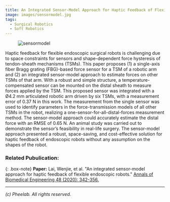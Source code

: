 ```yaml
---
title: An Integrated Sensor-Model Approach for Haptic Feedback of Flexible Endoscopic Robots
image: images/sensormodel.jpg
tags:
  - Surgical Robotics
  - Soft Robotics
---
```


<figure class="figure">
  <img src="https://pheelab.github.io/images/sensormodel.jpg" alt="sensormodel">
</figure>

Haptic feedback for flexible endoscopic surgical robots is challenging due to space constraints for sensors and shape-dependent force hysteresis of tendon-sheath mechanisms (TSMs). This paper proposes (1) a single-axis fiber Bragg grating (FBG)-based force sensor for a TSM of a robotic arm and (2) an integrated sensor-model approach to estimate forces on other TSMs of that arm. With a robust and simple structure, a temperature-compensated sensor can be mounted on the distal sheath to measure forces applied by the TSM. This proposed sensor was integrated with a Ø4.2 mm articulated robotic arm driven by six TSMs, with a measurement error of 0.37 N in this work. The measurement from the single sensor was used to identify parameters in the force-transmission models of all other TSMs in the robot, realizing a one-sensor-for-all-distal-forces measurement method. The sensor-model approach could accurately estimate the distal force with an RMSE of 0.65 N. An animal study was carried out to demonstrate the sensor’s feasibility in real-life surgery. The sensor-model approach presented a robust, space-saving, and cost-effective solution for haptic feedback of endoscopic robots without any assumption on the shapes of the robot.


### Related Pubulication: 

{: .box-note}
**Paper:** Lai, Wenjie, et al. "An integrated sensor-model approach for haptic feedback of flexible endoscopic robots." [ Annals of Biomedical Engineering 48 (2020): 342-356.](https://link.springer.com/article/10.1007/s10439-019-02352-8)

---
*(c)  Pheelab. All rights reserved.*
